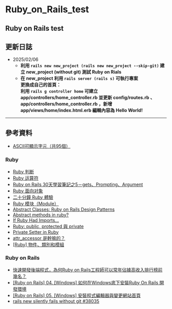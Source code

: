 # Ruby_on_Rails_test
Ruby on Rails test
---
## 更新日誌
* 2025/02/06
    * **利用 `rails new new_project (rails new new_project --skip-git)` 建立 new_project (without git) 測試 Ruby on Rials**
    * **在 new_project 利用 `rails server (rails s)` 可執行專案<br> 更換成自己的首頁：<br> 利用 `rails g controller home` 可建立 app/controllers/home_controller.rb 並更新 config/routes.rb 、 app/controllers/home_controller.rb ，新增 app/views/home/index.html.erb 編輯內容為 Hello World!**
---
## 參考資料
* [ASCII可顯示字元（共95個）](https://zh.wikipedia.org/zh-tw/ASCII#%E5%8F%AF%E6%98%BE%E7%A4%BA%E5%AD%97%E7%AC%A6)
### Ruby
* [Ruby 判断](https://www.runoob.com/ruby/ruby-decision.html)
* [Ruby 运算符](https://www.runoob.com/ruby/ruby-operator.html)
* [Ruby on Rails 30天學習筆記之5－gets、Prompting、Argument](https://ithelp.ithome.com.tw/articles/10156916)
* [Ruby 面向对象](https://www.runoob.com/ruby/ruby-object-oriented.html)
* [二十分鐘 Ruby 體驗](https://www.ruby-lang.org/zh_tw/documentation/quickstart/3/)
* [Ruby 模块（Module）](https://www.runoob.com/ruby/ruby-module.html)
* [Abstract Classes: Ruby on Rails Design Patterns](https://medium.com/nyc-ruby-on-rails/abstract-classes-ruby-on-rails-design-patterns-8eefb58cb087)
* [Abstract methods in ruby?](https://rubytalk.org/t/abstract-methods-in-ruby/39021/7)
* [If Ruby Had Imports…](https://www.fullstackruby.dev/syntax-and-metaprogramming/2020/11/25/if-ruby-had-imports/)
* [Ruby: public, protected 與 private](https://medium.com/@eggyy1224/ruby-public-protected-%E8%88%87-private-bd4a5832a0c8)
* [Private Setter in Ruby](https://kaochenlong.com/2015/03/21/attr_accessor.html)
* [attr_accessor 是幹嘛的？](https://kaochenlong.com/2015/03/21/attr_accessor.html)
* [[Ruby] 物件、類別和模組](https://pjchender.dev/ruby-on-rails/ruby-object/)
### Ruby on Rails
* [快速開發後端程式，為何Ruby on Rails工程師可以常年佔據高收入排行榜前幾名？](https://progressbar.tw/posts/20)
* [[Ruby on Rails] 04. [Windows] 如何在Windows底下安裝Ruby On Rails 開發環境](https://progressbar.tw/posts/122)
* [[Ruby on Rails] 05. [Windows] 安裝程式編輯器與變更網站首頁](https://progressbar.tw/posts/127)
* [rails new silently fails without git #38035](https://github.com/rails/rails/issues/38035)